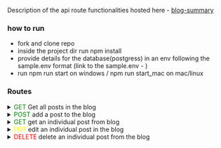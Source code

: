 Description of the api route functionalities hosted here - [blog-summary](https://blog-summary.tiiny.site/)

### how to run

- fork and clone repo
- inside the project dir run npm install
- provide details for the database(postgress) in an env following the sample.env format (link to the sample.env - )
- run npm run start on windows / npm run start_mac on mac/linux

### Routes

<details>
<summary> 
<font color="green">GET</font>
Get all posts in the blog</summary>
     
    description: this route gets all the post in the database and returns them in json format
    Path: /blog/posts

    `{
        "posts": [
            {
                "id": 1,
                "title": "my first blog",
                "content": "this is my test and first blog",
                "created_at": "2023-06-24T19:58:24.164Z",
                "updated_at": "2023-06-24T19:58:24.164Z"
            }
        ]
    }`

</details>

<details>
<summary>
<font color="green">POST</font>
add a post to the blog </summary>
    
    description: this route creates a new post with the following details - title, content, created_at, updated_at
    Path: /blog/post/create
    body: { title, content }
    
    `{
        "post":  {
                "id": 6,
                "title": "this is the 6th post",
                "content": "this is my test and 6th post blog",
                "created_at": "2023-06-24T19:58:24.164Z",
                "updated_at": "2023-06-24T19:58:24.164Z"
            }
    
    }`
</details>

<details>
<summary>
<font color="green">GET</font>
get an individual post from blog</summary>
    
    description: this route takes an id as a parameter and returns the post that the id belongs to
    Path: /blog/post/:id
    
    `{
        "post": {
                "id": 3,
                "title": "my first blog",
                "content": "this is my test and first blog",
                "created_at": "2023-06-24T19:58:24.164Z",
                "updated_at": "2023-06-24T19:58:24.164Z"
            }
    }`
</details>

<details>
<summary>
<font color="yellow">PUT</font>
edit an individual post in the blog</summary>
    
    description: this route edits the post with the specific id passed in
    Path: /blog/post/edit/:id
    body: { title, content }
    
    `{
        "updatedPost": {
                "id": 1,
                "title": "edited first blog",
                "content": "this is my test and first blog -edited",
                "created_at": "2023-06-24T19:58:24.164Z",
                "updated_at": "2023-06-24T19:58:24.164Z"
            }
    }`
</details>

<details>
<summary>
<font color="red">DELETE</font>
delete an individual post from the blog</summary>
    
    description: this route deltes the post with the specific id passed in
    Path: /blog/posts/:id
    status: 204
    
</details>
